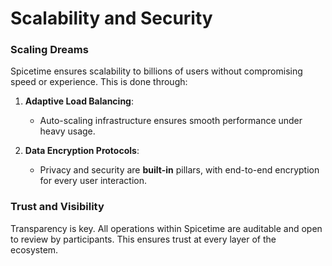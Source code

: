 # Scalability and Security

### Scaling Dreams

Spicetime ensures scalability to billions of users without compromising speed or experience. This is done through:

1. **Adaptive Load Balancing**:
    - Auto-scaling infrastructure ensures smooth performance under heavy usage.

2. **Data Encryption Protocols**:
    - Privacy and security are **built-in** pillars, with end-to-end encryption for every user interaction.

### Trust and Visibility

Transparency is key. All operations within Spicetime are auditable and open to review by participants. This ensures
trust at every layer of the ecosystem.